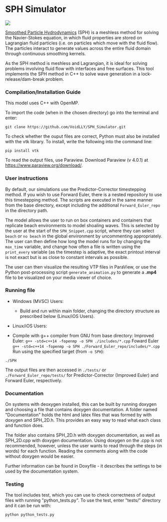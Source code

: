 # SPH Simulator

![](wave_velocity.gif)

[Smoothed Particle Hydrodynamics](https://en.wikipedia.org/wiki/Smoothed-particle_hydrodynamics) (SPH) is a meshless
method for solving the Navier-Stokes equation, in which fluid properties are stored on Lagrangian fluid particles (i.e. on
particles which move with the fluid flow). The particles interact to generate values across the entire fluid domain through
continuous smoothing kernels. 

As the SPH method is meshless and Lagrangian, it is ideal for solving problems involving fluid flow with interfaces and free 
surfaces. This tool implements the SPH method in C++ to solve wave generation in a lock-release/dam-break problem.

### Compilation/Installation Guide

This model uses C++ with OpenMP. 

To import the code (when in the chosen directory) go into the terminal and enter:
```
git clone https://github.com/VoidLLY/SPH_Simulator.git
```
To check whether the ouput files are correct, Python must also be installed with the vtk library. To install, write the following into the command line:
```
pip install vtk
```
To read the output files, use Paraview. Download Paraview (v 4.0.1) at https://www.paraview.org/download/.

### User instructions

By default, our simulations use the Predictor-Corrector timestepping method. If you wish to use Forward Euler, there is a nested repository to use this timestepping method. The scripts are executed in the same manner from the base directory, except including the additional `Forward_Euler_repo` in the directory path.

The model allows the user to run on box containers and containers that replicate beach environments to model shoaling waves. This is selected by the user at the start of the `SPH_Snippet.cpp` script, where they can select `beach` or `no beach` in the global environment by uncommenting appropriately. The user can then define how long the model runs for by changing the `max_time` variable, and change how often a file is written using the `print_every` variable (as the timestep is adaptive, the exact printout interval is not exact but is as close to constant intervals as possible.

The user can then visualize the resulting VTP files in ParaView, or use the Python post-processing script `generate_animation.py` to generate a **.mp4** file to be visualized on your media viewer of choice.

### Running file

* Windows (MVSC) Users:
  - Build and run within main folder, changing the directory structure as prescribed below (Linux/iOS Users).
  
 * Linux/iOS Users:
  - Compile with g++ compiler from GNU from base directory:
  Improved Euler:
  `g++ -std=c++14 -fopenmp -o SPH ./includes/*.cpp`
  Foward Euler
  `g++ -std=c++14 -fopenmp -o SPH ./Forward_Euler_repo/includes/*.cpp` 
  Run using the specified target (from `-o SPH`):
  
  `./SPH`
  
  The output files are then accessed in `./tests/` or `./Forward_Euler_repo/tests/` for Predictor-Corrector (Improved Euler) and Forward Euler, respectively.

### Documentation

On systems with deoxygen installed, this can be built by running doxygen and choosing a file that contains doxygen documentation. A folder named "Documentation" holds the html and latex files that was formed by with doxygen and SPH_2D.h. This provides an easy way to read what each class and function does.

The folder also contains SPH_2D.h with doxygen documentation, as well as SPH_2D.cpp with doxygen documentation. Using doxygen on the .cpp is not recommended, however, unless the user wants to read through the steps (in words) for each function. Reading the comments along with the code without doxygen would be easier.

Further information can be found in Doxyfile - it describes the settings to be used by the documentation system.


### Testing

The tool includes test, which you can use to check correctness of output files with running "python_tests.py". To use the test, enter "tests/" directory and it can be run with:

```
python python_tests.py
```
